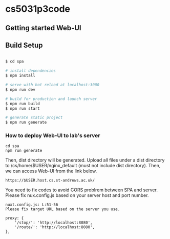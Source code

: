 # cs5031p3code

## Getting started Web-UI

## Build Setup

```bash

$ cd spa

# install dependencies
$ npm install

# serve with hot reload at localhost:3000
$ npm run dev

# build for production and launch server
$ npm run build
$ npm run start

# generate static project
$ npm run generate
```

### How to deploy Web-UI to lab's server

```
cd spa
npm run generate
```
Then, dist directory will be generated.
Upload all files under a dist directory to /cs/home/$USER/nginx_default (must not include dist directory).
Then, we can access Web-UI from the link below.

```
https://$USER.host.cs.st-andrews.ac.uk/
```

You need to fix codes to avoid CORS problrem between SPA and server.
Please fix nux.config.js based on your server host and port number.
```
nuxt.config.js: L:51-56
Please fix target URL based on the server you use.

proxy: {
    '/stop/': 'http://localhost:8080',
    '/route/': 'http://localhost:8080',
},
```
